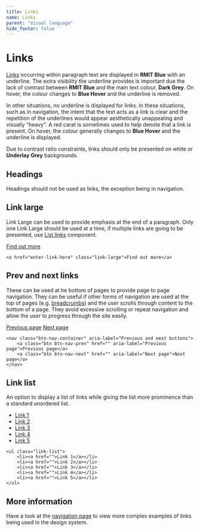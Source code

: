 ```yaml
---
title: Links
name: Links
parent: "Visual language"
hide_footer: false
---
```

<h1 class="margin-top-zero">Links</h1>
<p><a href="">Links</a> occurring within paragraph text are displayed in <strong class="colour-rmit-blue">RMIT Blue</strong> with an underline. The extra visibility the underline provides is important due the lack of contrast between <strong class="colour-rmit-blue">RMIT Blue</strong> and the main text colour, <strong class="colour-dark-grey">Dark Grey</strong>. On hover, the colour changes to <strong class="colour-blue-hover">Blue Hover</strong> and the underline is removed.
</p>
<p>In other situations, no underline is displayed for links. In these situations, such as in navigation, the intent that the text acts as a link is clear and the repetition of the underlines would appear aesthetically unappealing and visually "heavy". A red carat is sometimes used to help denote that a link is present. On hover, the colour generally changes to <strong class="colour-blue-hover">Blue Hover</strong> and the underline is displayed.</p>
<p>Due to contrast ratio constraints, links should only be presented on white or <strong class="colour-bg-underlay-grey" style="border: 0">Underlay Grey</strong> backgrounds.</p>
<h2>Headings</h2>
<p>Headings should not be used as links, the exception being in navigation. 
</p>
<h2>Link large</h2>
<p>Link Large can be used to provide emphasis at the end of a paragraph. Only one Link Large should be used at a time, if multiple links are going to be presented, use <a href="#list-links">List links</a> component.</p>
<a href="" class="link-large">Find out more</a>
<div class="highlight">
<pre class="chroma">
<code class="language-html">&lt;a href=&quot;enter-link-here&quot; class=&quot;link-large&quot;&gt;Find out more&lt;/a&gt;</code>
</pre></div>
<h2>Prev and next links</h2>
<p>These can be used at he bottom of pages to provide page to page navigation. They can be useful if other forms of navigation are used at the top of pages (e.g. <a href="">breadcrumbs</a>) and the user scrolls through content to the bottom of a page. They avoid excessive scrolling or repeat navigation and allow the user to progress through the site easily.</p>
<nav class="btn-nav-container" aria-label="Previous and next buttons">
    <a class="btn btn-nav-prev" href="" aria-label="Previous page">Previous page</a>
    <a class="btn btn-nav-next" href="" aria-label="Next page">Next page</a>
</nav>
<div class="highlight">
<pre class="chroma">
<code class="language-html">&lt;nav class=&quot;btn-nav-container&quot; aria-label=&quot;Previous and next buttons&quot;&gt;
    &lt;a class=&quot;btn btn-nav-prev&quot; href=&quot;&quot; aria-label=&quot;Previous page&quot;&gt;Previous page&lt;/a&gt;
    &lt;a class=&quot;btn btn-nav-next&quot; href=&quot;&quot; aria-label=&quot;Next page&quot;&gt;Next page&lt;/a&gt;
&lt;/nav&gt;</code>
</pre></div>
<a name="list-links"></a>
<h2>Link list</h2>
<p>An option to display a list of links while giving the list more prominence than a standard unordered list.</p>
<div>
	<ul class="link-list">
		<li><a href="">Link 1</a></li>
		<li><a href="">Link 2</a></li>
		<li><a href="">Link 3</a></li>
		<li><a href="">Link 4</a></li>
		<li><a href="">Link 5</a></li>
	</ul>
</div>
<div class="highlight">
<pre class="chroma">
<code class="language-html">&lt;ul class=&quot;link-list&quot;&gt;
    &lt;li&gt;&lt;a href=&quot;&quot;&gt;Link 1&lt;/a&gt;&lt;/li&gt;
    &lt;li&gt;&lt;a href=&quot;&quot;&gt;Link 2&lt;/a&gt;&lt;/li&gt;
    &lt;li&gt;&lt;a href=&quot;&quot;&gt;Link 3&lt;/a&gt;&lt;/li&gt;
    &lt;li&gt;&lt;a href=&quot;&quot;&gt;Link 4&lt;/a&gt;&lt;/li&gt;
    &lt;li&gt;&lt;a href=&quot;&quot;&gt;Link 5&lt;/a&gt;&lt;/li&gt;
&lt;/ul&gt;</code>
</pre></div>
<h2>More information</h2>
<p>Have a look at the <a href="../../components-complex/navigation/">navigation page</a> to view more complex examples of links being used in the design system.</p>


